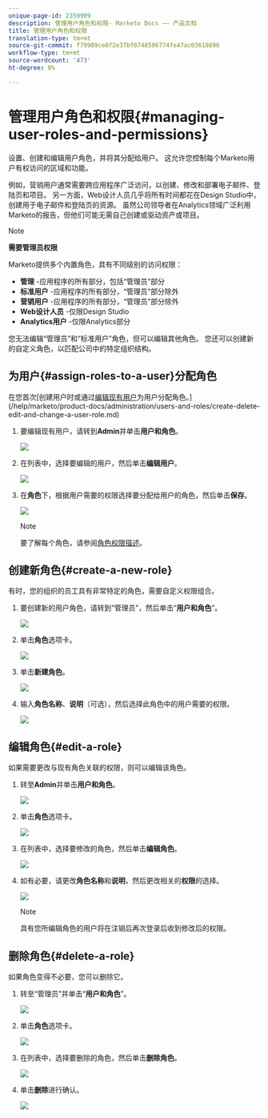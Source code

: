 ```yaml
---
unique-page-id: 2359909
description: 管理用户角色和权限- Marketo Docs —— 产品文档
title: 管理用户角色和权限
translation-type: tm+mt
source-git-commit: f79909ce8f2e37bf0748596774fe47ac03618696
workflow-type: tm+mt
source-wordcount: '473'
ht-degree: 0%

---
```



# 管理用户角色和权限{#managing-user-roles-and-permissions}

设置、创建和编辑用户角色，并将其分配给用户。 这允许您控制每个Marketo用户有权访问的区域和功能。

例如，营销用户通常需要跨应用程序广泛访问，以创建、修改和部署电子邮件、登陆页和项目。 另一方面，Web设计人员几乎将所有时间都花在Design Studio中，创建用于电子邮件和登陆页的资源。 虽然公司领导者在Analytics领域广泛利用Marketo的报告，但他们可能无需自己创建或驱动资产或项目。

>[!NOTE]
>
>**需要管理员权限**

Marketo提供多个内置角色，具有不同级别的访问权限：

* **管理** -应用程序的所有部分，包括“管理员”部分
* **标准用户** -应用程序的所有部分，“管理员”部分除外
* **营销用户** -应用程序的所有部分，“管理员”部分除外
* **Web设计人员** -仅限Design Studio
* **Analytics用户** -仅限Analytics部分

您无法编辑“管理员”和“标准用户”角色，但可以编辑其他角色。 您还可以创建新的自定义角色，以匹配公司中的特定组织结构。

## 为用户{#assign-roles-to-a-user}分配角色

在您首次[创建用户时或通过[编辑现有用户](/help/marketo/product-docs/administration/users-and-roles/managing-marketo-users.md)为用户分配角色。](/help/marketo/product-docs/administration/users-and-roles/create-delete-edit-and-change-a-user-role.md)

1. 要编辑现有用户，请转到&#x200B;**Admin**&#x200B;并单击&#x200B;**用户和角色**。

   ![](assets/image2014-9-9-18-3a7-3a32.png)

1. 在列表中，选择要编辑的用户，然后单击&#x200B;**编辑用户**。

   ![](assets/image2014-9-9-18-3a7-3a42.png)

1. 在&#x200B;**角色**&#x200B;下，根据用户需要的权限选择要分配给用户的角色，然后单击&#x200B;**保存**。

   ![](assets/image2014-9-9-18-3a7-3a57.png)

   >[!NOTE]
   >
   >要了解每个角色，请参阅[角色权限描述](/help/marketo/product-docs/administration/users-and-roles/managing-user-roles-and-permissions/descriptions-of-role-permissions.md)。

## 创建新角色{#create-a-new-role}

有时，您的组织的员工具有非常特定的角色，需要自定义权限组合。

1. 要创建新的用户角色，请转到“管理员”，然后单击“**用户和角色**”。

   ![](assets/image2014-9-9-18-3a8-3a12.png)

1. 单击&#x200B;**角色**&#x200B;选项卡。

   ![](assets/image2014-9-9-18-3a8-3a22.png)

1. 单击&#x200B;**新建角色**。

   ![](assets/image2014-9-9-18-3a8-3a38.png)

1. 输入&#x200B;**角色名称**、**说明**（可选），然后选择此角色中的用户需要的权限。

   ![](assets/image2014-9-9-18-3a9-3a3.png)

## 编辑角色{#edit-a-role}

如果需要更改与现有角色关联的权限，则可以编辑该角色。

1. 转至&#x200B;**Admin**&#x200B;并单击&#x200B;**用户和角色**。

   ![](assets/image2014-9-9-18-3a9-3a15.png)

1. 单击&#x200B;**角色**&#x200B;选项卡。

   ![](assets/image2014-9-9-18-3a9-3a26.png)

1. 在列表中，选择要修改的角色，然后单击&#x200B;**编辑角色**。

   ![](assets/image2014-9-9-18-3a9-3a40.png)

1. 如有必要，请更改&#x200B;**角色名称**&#x200B;和&#x200B;**说明**，然后更改相关的&#x200B;**权限**&#x200B;的选择。

   ![](assets/image2014-9-9-18-3a10-3a3.png)

   >[!NOTE]
   >
   >具有您所编辑角色的用户将在注销后再次登录后收到修改后的权限。

## 删除角色{#delete-a-role}

如果角色变得不必要，您可以删除它。

1. 转至“管理员”并单击“**用户和角色**”。

   ![](assets/image2014-9-9-18-3a10-3a15.png)

1. 单击&#x200B;**角色**&#x200B;选项卡。

   ![](assets/image2014-9-9-18-3a10-3a27.png)

1. 在列表中，选择要删除的角色，然后单击&#x200B;**删除角色**。

   ![](assets/image2014-9-9-18-3a10-3a39.png)

1. 单击&#x200B;**删除**&#x200B;进行确认。

   ![](assets/image2014-9-9-18-3a10-3a50.png)
